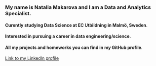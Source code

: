 ### My name is Natalia Makarova and I am a Data and Analytics Specialist.
#### Curently studying Data Science at EC Utbildning in Malmö, Sweden. 
#### Interested in pursuing a career in data engineering/science.
#### All my projects and homeworks you can find in my GitHub profile.

[Link to my LinkedIn profile](https://www.linkedin.com/in/natalia-makarova-998a33156/)
